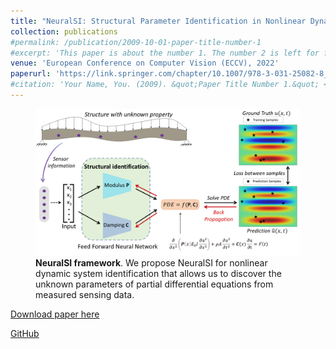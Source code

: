 ```yaml
---
title: "NeuralSI: Structural Parameter Identification in Nonlinear Dynamical Systems"
collection: publications
#permalink: /publication/2009-10-01-paper-title-number-1
#excerpt: 'This paper is about the number 1. The number 2 is left for future work.'
venue: 'European Conference on Computer Vision (ECCV), 2022'
paperurl: 'https://link.springer.com/chapter/10.1007/978-3-031-25082-8_22'
#citation: 'Your Name, You. (2009). &quot;Paper Title Number 1.&quot; <i>Journal 1</i>. 1(1).'
---
```


<figure>
  <img src="/files/publications/NeuralSI.png" alt="Description of the image" />
  <figcaption><strong>NeuralSI framework</strong>. We propose NeuralSI for nonlinear dynamic system identification that allows us to discover the unknown parameters of partial differential equations from measured sensing data.</figcaption>
</figure>


[Download paper here](https://link.springer.com/chapter/10.1007/978-3-031-25082-8_22)

[GitHub](https://github.com/human-analysis/neural-structural-identification)